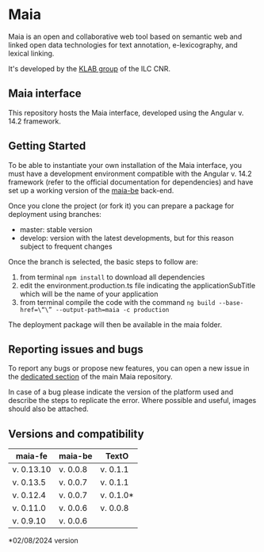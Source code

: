 # Maia
Maia is an open and collaborative web tool based on semantic web and linked open data technologies for text annotation, e-lexicography, and lexical linking.

It's developed by the [KLAB group](https://www.ilc.cnr.it/klab/) of the ILC CNR.

## Maia interface 
This repository hosts the Maia interface, developed using the Angular v. 14.2 framework.

## Getting Started
To be able to instantiate your own installation of the Maia interface, you must have a development environment compatible with the Angular v. 14.2 framework (refer to the official documentation for dependencies) and have set up a working version of the [maia-be](https://github.com/klab-ilc-cnr/maia-be) back-end.

Once you clone the project (or fork it) you can prepare a package for deployment using branches:

- master: stable version
- develop: version with the latest developments, but for this reason subject to frequent changes

Once the branch is selected, the basic steps to follow are:

1. from terminal `npm install` to download all dependencies
2. edit the environment.production.ts file indicating the applicationSubTitle which will be the name of your application
3. from terminal compile the code with the command `ng build --base-href=\“\” --output-path=maia -c production`

The deployment package will then be available in the maia folder.

## Reporting issues and bugs
To report any bugs or propose new features, you can open a new issue in the [dedicated section](https://github.com/klab-ilc-cnr/Maia/issues) of the main Maia repository.

In case of a bug please indicate the version of the platform used and describe the steps to replicate the error. Where possible and useful, images should also be attached.

## Versions and compatibility
| maia-fe | maia-be | TextO |
| ------------- | ------------- | ------------- |
| v. 0.13.10 | v. 0.0.8 | v. 0.1.1 |
| v. 0.13.5 | v. 0.0.7 | v. 0.1.1 |
| v. 0.12.4 | v. 0.0.7 | v. 0.1.0* | 
| v. 0.11.0 | v. 0.0.6 | v. 0.0.8 |
| v. 0.9.10 | v. 0.0.6 | |


*02/08/2024 version

